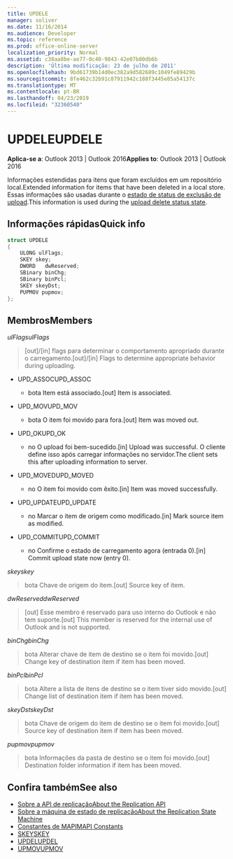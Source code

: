 ```yaml
---
title: UPDELE
manager: soliver
ms.date: 11/16/2014
ms.audience: Developer
ms.topic: reference
ms.prod: office-online-server
localization_priority: Normal
ms.assetid: c38aa8be-ae77-0c40-9843-42e07b80db6b
description: 'Última modificação: 23 de julho de 2011'
ms.openlocfilehash: 9bd61739b14d0ec382a9d582689c1049fe89429b
ms.sourcegitcommit: 8fe462c32b91c87911942c188f3445e85a54137c
ms.translationtype: MT
ms.contentlocale: pt-BR
ms.lasthandoff: 04/23/2019
ms.locfileid: "32360540"
---
```

# <a name="updele"></a><span data-ttu-id="ff230-103">UPDELE</span><span class="sxs-lookup"><span data-stu-id="ff230-103">UPDELE</span></span>

<span data-ttu-id="ff230-104">**Aplica-se a**: Outlook 2013 | Outlook 2016</span><span class="sxs-lookup"><span data-stu-id="ff230-104">**Applies to**: Outlook 2013 | Outlook 2016</span></span> 
  
<span data-ttu-id="ff230-105">Informações estendidas para itens que foram excluídos em um repositório local.</span><span class="sxs-lookup"><span data-stu-id="ff230-105">Extended information for items that have been deleted in a local store.</span></span> <span data-ttu-id="ff230-106">Essas informações são usadas durante o [estado de status de exclusão de upload](upload-delete-status-state.md).</span><span class="sxs-lookup"><span data-stu-id="ff230-106">This information is used during the [upload delete status state](upload-delete-status-state.md).</span></span>
  
## <a name="quick-info"></a><span data-ttu-id="ff230-107">Informações rápidas</span><span class="sxs-lookup"><span data-stu-id="ff230-107">Quick info</span></span>

```cpp
struct UPDELE 
{ 
    ULONG ulFlags; 
    SKEY skey; 
    DWORD   dwReserved; 
    SBinary binChg; 
    SBinary binPcl; 
    SKEY skeyDst; 
    PUPMOV pupmov; 
};
```

## <a name="members"></a><span data-ttu-id="ff230-108">Membros</span><span class="sxs-lookup"><span data-stu-id="ff230-108">Members</span></span>

<span data-ttu-id="ff230-109">_ulFlags_</span><span class="sxs-lookup"><span data-stu-id="ff230-109">_ulFlags_</span></span>
  
> <span data-ttu-id="ff230-110">[out]/[in] flags para determinar o comportamento apropriado durante o carregamento.</span><span class="sxs-lookup"><span data-stu-id="ff230-110">[out]/[in] Flags to determine appropriate behavior during uploading.</span></span>
    
  - <span data-ttu-id="ff230-111">UPD_ASSOC</span><span class="sxs-lookup"><span data-stu-id="ff230-111">UPD_ASSOC</span></span>
    
    - <span data-ttu-id="ff230-112">bota Item está associado.</span><span class="sxs-lookup"><span data-stu-id="ff230-112">[out] Item is associated.</span></span>
    
  - <span data-ttu-id="ff230-113">UPD_MOV</span><span class="sxs-lookup"><span data-stu-id="ff230-113">UPD_MOV</span></span>
    
    - <span data-ttu-id="ff230-114">bota O item foi movido para fora.</span><span class="sxs-lookup"><span data-stu-id="ff230-114">[out] Item was moved out.</span></span>
    
  - <span data-ttu-id="ff230-115">UPD_OK</span><span class="sxs-lookup"><span data-stu-id="ff230-115">UPD_OK</span></span> 
    
    - <span data-ttu-id="ff230-116">no O upload foi bem-sucedido.</span><span class="sxs-lookup"><span data-stu-id="ff230-116">[in] Upload was successful.</span></span> <span data-ttu-id="ff230-117">O cliente define isso após carregar informações no servidor.</span><span class="sxs-lookup"><span data-stu-id="ff230-117">The client sets this after uploading information to server.</span></span>
    
  - <span data-ttu-id="ff230-118">UPD_MOVED</span><span class="sxs-lookup"><span data-stu-id="ff230-118">UPD_MOVED</span></span>
    
    - <span data-ttu-id="ff230-119">no O item foi movido com êxito.</span><span class="sxs-lookup"><span data-stu-id="ff230-119">[in] Item was moved successfully.</span></span>
    
  - <span data-ttu-id="ff230-120">UPD_UPDATE</span><span class="sxs-lookup"><span data-stu-id="ff230-120">UPD_UPDATE</span></span>
    
    - <span data-ttu-id="ff230-121">no Marcar o item de origem como modificado.</span><span class="sxs-lookup"><span data-stu-id="ff230-121">[in] Mark source item as modified.</span></span>
    
  - <span data-ttu-id="ff230-122">UPD_COMMIT</span><span class="sxs-lookup"><span data-stu-id="ff230-122">UPD_COMMIT</span></span>
    
    - <span data-ttu-id="ff230-123">no Confirme o estado de carregamento agora (entrada 0).</span><span class="sxs-lookup"><span data-stu-id="ff230-123">[in] Commit upload state now (entry 0).</span></span>
    
<span data-ttu-id="ff230-124">_skey_</span><span class="sxs-lookup"><span data-stu-id="ff230-124">_skey_</span></span>
  
> <span data-ttu-id="ff230-125">bota Chave de origem do item.</span><span class="sxs-lookup"><span data-stu-id="ff230-125">[out] Source key of item.</span></span>
    
<span data-ttu-id="ff230-126">_dwReserved_</span><span class="sxs-lookup"><span data-stu-id="ff230-126">_dwReserved_</span></span>
  
> <span data-ttu-id="ff230-127">[out] Esse membro é reservado para uso interno do Outlook e não tem suporte.</span><span class="sxs-lookup"><span data-stu-id="ff230-127">[out] This member is reserved for the internal use of Outlook and is not supported.</span></span>
    
<span data-ttu-id="ff230-128">_binChg_</span><span class="sxs-lookup"><span data-stu-id="ff230-128">_binChg_</span></span>
  
> <span data-ttu-id="ff230-129">bota Alterar chave de item de destino se o item foi movido.</span><span class="sxs-lookup"><span data-stu-id="ff230-129">[out] Change key of destination item if item has been moved.</span></span>
    
<span data-ttu-id="ff230-130">_binPcl_</span><span class="sxs-lookup"><span data-stu-id="ff230-130">_binPcl_</span></span>
  
> <span data-ttu-id="ff230-131">bota Altere a lista de itens de destino se o item tiver sido movido.</span><span class="sxs-lookup"><span data-stu-id="ff230-131">[out] Change list of destination item if item has been moved.</span></span>
    
<span data-ttu-id="ff230-132">_skeyDst_</span><span class="sxs-lookup"><span data-stu-id="ff230-132">_skeyDst_</span></span>
  
> <span data-ttu-id="ff230-133">bota Chave de origem do item de destino se o item foi movido.</span><span class="sxs-lookup"><span data-stu-id="ff230-133">[out] Source key of destination item if item has been moved.</span></span>
    
<span data-ttu-id="ff230-134">_pupmov_</span><span class="sxs-lookup"><span data-stu-id="ff230-134">_pupmov_</span></span>
  
> <span data-ttu-id="ff230-135">bota Informações da pasta de destino se o item foi movido.</span><span class="sxs-lookup"><span data-stu-id="ff230-135">[out] Destination folder information if item has been moved.</span></span>
    
## <a name="see-also"></a><span data-ttu-id="ff230-136">Confira também</span><span class="sxs-lookup"><span data-stu-id="ff230-136">See also</span></span>

- [<span data-ttu-id="ff230-137">Sobre a API de replicação</span><span class="sxs-lookup"><span data-stu-id="ff230-137">About the Replication API</span></span>](about-the-replication-api.md) 
- [<span data-ttu-id="ff230-138">Sobre a máquina de estado de replicação</span><span class="sxs-lookup"><span data-stu-id="ff230-138">About the Replication State Machine</span></span>](about-the-replication-state-machine.md)
- [<span data-ttu-id="ff230-139">Constantes de MAPI</span><span class="sxs-lookup"><span data-stu-id="ff230-139">MAPI Constants</span></span>](mapi-constants.md)
- [<span data-ttu-id="ff230-140">SKEY</span><span class="sxs-lookup"><span data-stu-id="ff230-140">SKEY</span></span>](skey.md)
- [<span data-ttu-id="ff230-141">UPDEL</span><span class="sxs-lookup"><span data-stu-id="ff230-141">UPDEL</span></span>](updel.md)
- [<span data-ttu-id="ff230-142">UPMOV</span><span class="sxs-lookup"><span data-stu-id="ff230-142">UPMOV</span></span>](upmov.md)


